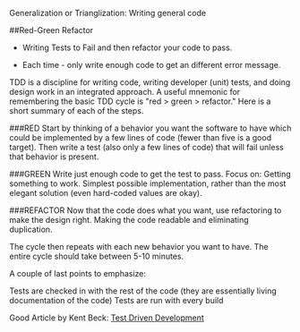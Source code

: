 Generalization or Trianglization:
Writing general code

##Red-Green Refactor
* Writing Tests to Fail and then refactor your code to pass.

* Each time - only write enough code to get an different error message.

TDD is a discipline for writing code, writing developer (unit) tests, and doing design work in an integrated approach. A useful mnemonic for remembering the basic TDD cycle is "red > green > refactor." Here is a short summary of each of the steps.

###RED
Start by thinking of a behavior you want the software to have which could be implemented by a few lines of code (fewer than five is a good target). Then write a test (also only a few lines of code) that will fail unless that behavior is present.

###GREEN
Write just enough code to get the test to pass. Focus on: Getting something to work. Simplest possible implementation, rather than the most elegant solution (even hard-coded values are okay).

###REFACTOR
Now that the code does what you want, use refactoring to make the design right. Making the code readable and eliminating duplication.

The cycle then repeats with each new behavior you want to have. The entire cycle should take between 5-10 minutes.

A couple of last points to emphasize:

Tests are checked in with the rest of the code (they are essentially living documentation of the code)
Tests are run with every build


Good Article by Kent Beck: [Test Driven Development](http://gmarik.info/notes/programming/test-driven-development-kent-beck)
